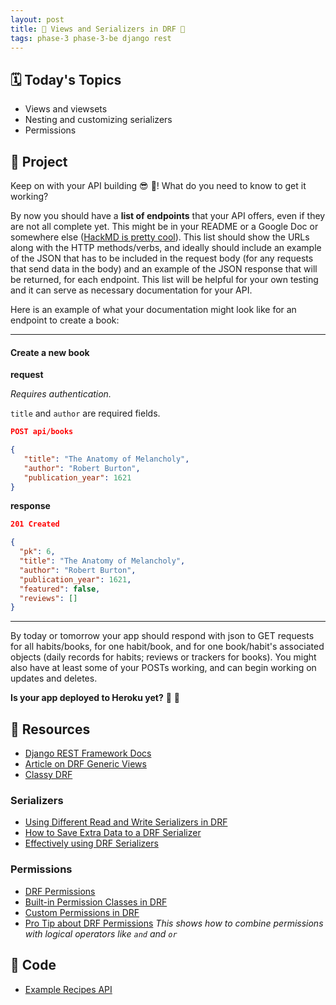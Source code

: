 ```yaml
---
layout: post
title: 🐻 Views and Serializers in DRF 🐻
tags: phase-3 phase-3-be django rest
---
```


## 🗓️ Today's Topics

- Views and viewsets
- Nesting and customizing serializers
- Permissions

## 🎯 Project

Keep on with your API building 😎 💪! What do you need to know to get it working?

By now you should have a **list of endpoints** that your API offers, even if they are not all complete yet. This might be in your README or a Google Doc or somewhere else ([HackMD is pretty cool](https://hackmd.io/)). This list should show the URLs along with the HTTP methods/verbs, and ideally should include an example of the JSON that has to be included in the request body (for any requests that send data in the body) and an example of the JSON response that will be returned, for each endpoint. This list will be helpful for your own testing and it can serve as necessary documentation for your API.

Here is an example of what your documentation might look like for an endpoint to create a book:

___

#### Create a new book

**request**

_Requires authentication._

`title` and `author` are required fields.

```json
POST api/books

{
   "title": "The Anatomy of Melancholy",
   "author": "Robert Burton",
   "publication_year": 1621
}
```

**response**

```json
201 Created

{
  "pk": 6,
  "title": "The Anatomy of Melancholy",
  "author": "Robert Burton",
  "publication_year": 1621,
  "featured": false,
  "reviews": []
}

```

---


By today or tomorrow your app should respond with json to GET requests for all habits/books, for one habit/book, and for one book/habit's associated objects (daily records for habits; reviews or trackers for books). You might also have at least some of your POSTs working, and can begin working on updates and deletes.

**Is your app deployed to Heroku yet?** 👀 🚀

## 🔖 Resources

- [Django REST Framework Docs](https://www.django-rest-framework.org/)
- [Article on DRF Generic Views](https://testdriven.io/blog/drf-views-part-2/)
- [Classy DRF](https://www.cdrf.co/)

### Serializers

- [Using Different Read and Write Serializers in DRF](https://www.revsys.com/tidbits/using-different-read-and-write-serializers-django-rest-framework/)
- [How to Save Extra Data to a DRF Serializer](https://simpleisbetterthancomplex.com/tutorial/2019/04/07/how-to-save-extra-data-to-a-django-rest-framework-serializer.html)
- [Effectively using DRF Serializers](https://testdriven.io/blog/drf-serializers/)

### Permissions

- [DRF Permissions](https://testdriven.io/blog/drf-permissions/)
- [Built-in Permission Classes in DRF](https://testdriven.io/blog/built-in-permission-classes-drf/)
- [Custom Permissions in DRF](https://testdriven.io/blog/custom-permission-classes-drf/)
- [Pro Tip about DRF Permissions](https://www.revsys.com/tidbits/tip-about-drf-permissions/) _This shows how to combine permissions with logical operators like `and` and `or`_

## 🦉 Code

- [Example Recipes API](https://github.com/Momentum-Team-11/example-django-recipes)
